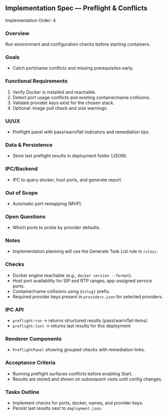 ## Implementation Spec — Preflight & Conflicts

Implementation Order: 4

### Overview

Run environment and configuration checks before starting containers.

### Goals

- Catch port/name conflicts and missing prerequisites early.

### Functional Requirements

1. Verify Docker is installed and reachable.
2. Detect port usage conflicts and existing container/name collisions.
3. Validate provider keys exist for the chosen stack.
4. Optional: image pull check and size warnings.

### UI/UX

- Preflight panel with pass/warn/fail indicators and remediation tips.

### Data & Persistence

- Store last preflight results in deployment folder (JSON).

### IPC/Backend

- IPC to query docker, host ports, and generate report.

### Out of Scope

- Automatic port remapping (MVP).

### Open Questions

- Which ports to probe by provider defaults.

### Notes

- Implementation planning will use the Generate Task List rule in `rules/`.

### Checks

- Docker engine reachable (e.g., `docker version --format`).
- Host port availability for SIP and RTP ranges; app-assigned service ports.
- Container/name collisions using `${slug}` prefix.
- Required provider keys present in `providers.json` for selected providers.

### IPC API

- `preflight:run` → returns structured results (pass/warn/fail items)
- `preflight:last` → returns last results for this deployment

### Renderer Components

- `PreflightPanel` showing grouped checks with remediation links.

### Acceptance Criteria

- Running preflight surfaces conflicts before enabling Start.
- Results are stored and shown on subsequent visits until config changes.

### Tasks Outline

- Implement checks for ports, docker, names, and provider keys.
- Persist last results next to `deployment.json`.
